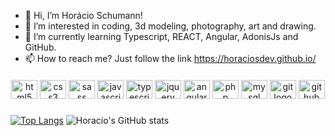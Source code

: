 - 👋 Hi, I’m Horácio Schumann!
- 👀 I’m interested in coding, 3d modeling, photography, art and drawing.
- 🌱 I’m currently learning Typescript, REACT, Angular, AdonisJs and GitHub.
- 📫 How to reach me? Just follow the link https://horaciosdev.github.io/

####

<div align="center" >
  <img src="https://cdn.jsdelivr.net/gh/devicons/devicon/icons/html5/html5-original.svg" height="30" width="42" alt="html5 logo"  />
  <img src="https://cdn.jsdelivr.net/gh/devicons/devicon/icons/css3/css3-original.svg" height="30" width="42" alt="css3 logo"  />
  <img src="https://cdn.jsdelivr.net/gh/devicons/devicon/icons/sass/sass-original.svg" height="30" width="42" alt="sass logo"  />  
  <img src="https://cdn.jsdelivr.net/gh/devicons/devicon/icons/javascript/javascript-original.svg" height="30" width="42" alt="javascript logo"  />  
  <img src="https://cdn.jsdelivr.net/gh/devicons/devicon/icons/typescript/typescript-original.svg" height="30" width="42" alt="typescript logo"  />
  <img src="https://cdn.jsdelivr.net/gh/devicons/devicon/icons/jquery/jquery-plain-wordmark.svg" height="30" width="42" alt="jquery logo" />
  <img src="https://cdn.jsdelivr.net/gh/devicons/devicon/icons/angularjs/angularjs-original.svg" height="30" width="42" alt="angular logo" />
  <img src="https://cdn.jsdelivr.net/gh/devicons/devicon/icons/php/php-original.svg" height="30" width="42" alt="php logo"/>
  <img src="https://cdn.jsdelivr.net/gh/devicons/devicon/icons/mysql/mysql-original.svg" height="30" width="42" alt="mysql logo"/>
  <img src="https://cdn.jsdelivr.net/gh/devicons/devicon/icons/git/git-original.svg" height="30" width="42" alt="git logo"  />
  <img src="https://cdn.jsdelivr.net/gh/devicons/devicon/icons/github/github-original-wordmark.svg" height="30" width="42" alt="github logo"  />          
</div>

###
[![Top Langs](https://github-readme-stats.vercel.app/api/top-langs/?username=horaciosdev&theme=radical)](https://github.com/anuraghazra/github-readme-stats)
![Horacio's GitHub stats](https://github-readme-stats.vercel.app/api?username=horaciosdev&show_icons=true&theme=radical)



